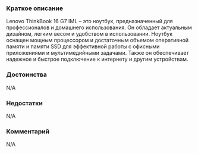 ### **Краткое описание**
Lenovo ThinkBook 16 G7 IML – это ноутбук, предназначенный для профессионалов и домашнего использования. Он обладает актуальным дизайном, легким весом и удобством в использовании. Ноутбук оснащен мощным процессором и достаточным объемом оперативной памяти и памяти SSD для эффективной работы с офисными приложениями и мультимедийными задачами. Также он обеспечивает надежное и быстрое подключение к интернету и другим устройствам.

### **Достоинства**
N/A

### **Недостатки**
N/A

### **Комментарий**
N/A
